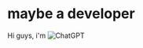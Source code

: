 # maybe a developer


Hi guys, i'm 
![ChatGPT](https://img.shields.io/badge/chatGPT-74aa9c?style=for-the-badge&logo=openai&logoColor=white)

